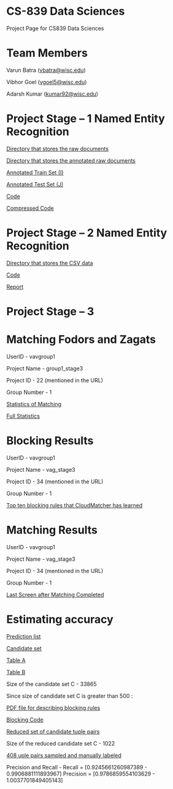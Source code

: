 # CS-839 Data Sciences
  Project Page for CS839 Data Sciences
  
# Team Members
  Varun Batra (vbatra@wisc.edu)
 
  Vibhor Goel (vgoel5@wisc.edu)
  
  Adarsh Kumar (kumar92@wisc.edu)
  
# Project Stage – 1 Named Entity Recognition
  
  [Directory that stores the raw documents ](https://github.com/batravarun125/CS839-Data-Science/tree/master/data/raw_copy)

  [Directory that stores the annotated raw documents ](https://github.com/batravarun125/CS839-Data-Science/tree/master/data/raw_limited_annotated)

  [Annotated Train Set (I) ](https://github.com/batravarun125/CS839-Data-Science/tree/master/dev_data)
  
  [Annotated Test Set (J) ](https://github.com/batravarun125/CS839-Data-Science/tree/master/test_data)
  
  [Code ](https://github.com/batravarun125/CS839-Data-Science)
  
  [Compressed Code ](https://github.com/batravarun125/CS839-Data-Science/blob/master/Stage1.zip)
  
  


# Project Stage – 2 Named Entity Recognition
  [Directory that stores the CSV data ](https://github.com/batravarun125/CS839-Data-Science/tree/master/Stage2/MyData)

  [Code ](https://github.com/batravarun125/CS839-Data-Science/tree/master/Stage2/Code)

  [Report ](https://github.com/batravarun125/CS839-Data-Science/blob/master/Stage2/Report_Stage-2.pdf)
 
  
# Project Stage – 3 

# Matching Fodors and Zagats

UserID - vavgroup1

Project Name - group1_stage3

Project ID - 22 (mentioned in the URL)

Group Number - 1

 [ Statistics of Matching ](https://github.com/batravarun125/CS839-Data-Science/blob/master/Stage3/cloudmatcher_SS.pdf)
 
 [ Full Statistics ](https://github.com/batravarun125/CS839-Data-Science/blob/master/Stage3/group1stage3_al_ds)
 


# Blocking Results

UserID - vavgroup1

Project Name - 	vag_stage3

Project ID - 34 (mentioned in the URL)

Group Number - 1

 [ Top ten blocking rules that CloudMatcher has learned ](https://github.com/batravarun125/CS839-Data-Science/blob/master/Stage3/MyBockingFinal.pdf)
 

# Matching Results

UserID - vavgroup1

Project Name - 	vag_stage3

Project ID - 34 (mentioned in the URL)

Group Number - 1

 [ Last Screen after Matching Completed ](https://github.com/batravarun125/CS839-Data-Science/blob/master/Stage3/MatchingPDF.pdf)
 
 # Estimating accuracy

[Prediction list](https://github.com/batravarun125/CS839-Data-Science/blob/master/Stage3/prediction)

[Candidate set](https://github.com/batravarun125/CS839-Data-Science/blob/master/Stage3/candidate)

[Table A](https://github.com/batravarun125/CS839-Data-Science/blob/master/Stage3/tableA)

[Table B](https://github.com/batravarun125/CS839-Data-Science/blob/master/Stage3/tableB)

Size of the candidate set C - 33865

Since size of candidate set C is greater than 500 :

[PDF file for describing blocking rules](https://github.com/batravarun125/CS839-Data-Science/blob/master/Stage3/Stage3-pdf.pdf)

[Blocking Code](https://github.com/batravarun125/CS839-Data-Science/blob/master/Stage3/blockingCode.py)

[Reduced set of candidate tuple pairs](https://github.com/batravarun125/CS839-Data-Science/blob/master/Stage3/candidate_blocking.csv)

Size of the reduced candidate set C - 1022

[408 uple pairs sampled and manually labeled](https://github.com/batravarun125/CS839-Data-Science/blob/master/Stage3/manually_labeled.csv)

Precision and Recall - 
Recall = [0.9245661260987389 - 0.9906881111893967]
Precision = [0.9786859554103629 - 1.0037701849405143]
